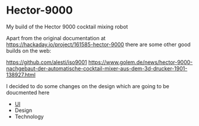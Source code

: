 # Hector-9000
My build of the Hector 9000 cocktail mixing robot

Apart from the original documentation at https://hackaday.io/project/161585-hector-9000 there are some other good builds on the web:

https://github.com/alesti/iso9001
https://www.golem.de/news/hector-9000-nachgebaut-der-automatische-cocktail-mixer-aus-dem-3d-drucker-1901-138927.html

I decided to do some changes on the design which are going to be doucmented here

- [UI](https://github.com/crjeder/Hector-9000/blob/master/UI.md)
- Design
- Technology
